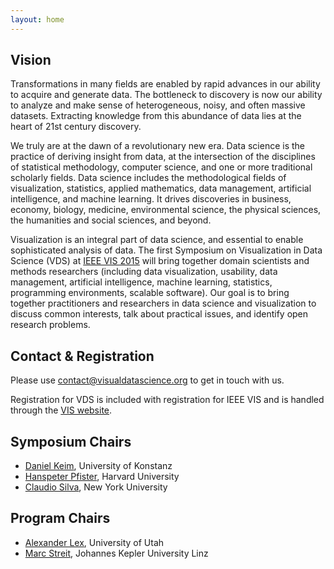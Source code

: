 ```yaml
---
layout: home
---
```


## Vision

Transformations in many fields are enabled by rapid advances in our ability to acquire and generate data. The bottleneck to discovery is now our ability to analyze and make sense of heterogeneous, noisy, and often massive datasets. Extracting knowledge from this abundance of data lies at the heart of 21st century discovery.

We truly are at the dawn of a revolutionary new era. Data science is the practice of deriving insight from data, at the intersection of the disciplines of statistical methodology, computer science, and one or more traditional scholarly fields. Data science includes the methodological fields of visualization, statistics, applied mathematics, data management, artificial intelligence, and machine learning. It drives discoveries in business, economy, biology, medicine, environmental science, the physical sciences, the humanities and social sciences, and beyond.

Visualization is an integral part of data science, and essential to enable sophisticated analysis of data. The first Symposium on Visualization in Data Science (VDS) at [IEEE VIS 2015](http://ieeevis.org/) will bring together domain scientists and methods researchers (including data visualization, usability, data management, artificial intelligence, machine learning, statistics, programming environments, scalable software). Our goal is to bring together practitioners and researchers in data science and visualization to discuss common interests, talk about practical issues, and identify open research problems.

## Contact & Registration

Please use [contact@visualdatascience.org](mailto:contact@visualdatascience.org) to get in touch with us.

Registration for VDS is included with registration for IEEE VIS and is handled through the [VIS website](http://ieeevis.org/).


## Symposium Chairs

- <a href="http://www.vis.uni-konstanz.de/mitglieder/keim/">Daniel Keim</a>, University of Konstanz
- <a href="http://www.seas.harvard.edu/directory/pfister">Hanspeter Pfister</a>, Harvard University
- <a href="http://vgc.poly.edu/~csilva/">Claudio Silva</a>, New York University

## Program Chairs
- [Alexander Lex](http://alexander-lex.net), University of Utah
- [Marc Streit](http://marc-streit.com), Johannes Kepler University Linz
